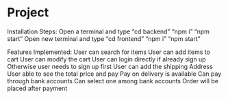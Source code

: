 # Project

Installation Steps:
Open a terminal and type “cd backend”
“npm i”
“npm start”
Open new terminal and type “cd frontend”
“npm i”
“npm start”


Features Implemented:
User can search for items
User can add items to cart
User can modify the cart
User can login directly if already sign up
Otherwise user needs to sign up first
User can add the shipping Address
User able to see the total price and pay
Pay on delivery is available
Can pay through bank accounts
Can select one among bank accounts
Order will be placed after payment

